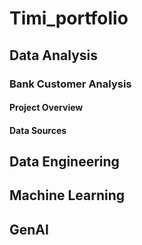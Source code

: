 # Timi_portfolio
## Data Analysis
### Bank Customer Analysis

#### Project Overview

#### Data Sources


## Data Engineering

## Machine Learning 

## GenAI
